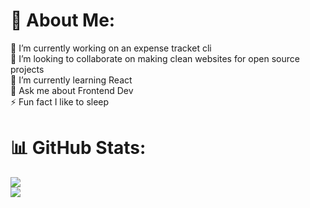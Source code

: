 # 💫 About Me:
🔭 I’m currently working on an expense tracket cli<br>👯 I’m looking to collaborate on making clean websites for open source projects<br>🌱 I’m currently learning React<br>💬 Ask me about Frontend Dev<br>⚡ Fun fact I like to sleep

# 📊 GitHub Stats:
![](https://github-readme-stats.vercel.app/api?username=leanghok120&theme=tokyonight&hide_border=false&include_all_commits=true&count_private=true)<br/>
![](https://github-readme-streak-stats.herokuapp.com/?user=leanghok120&theme=tokyonight&hide_border=false)<br/>


